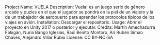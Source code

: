 Project Name: VUELA
Description: Vuela! es un juego serio de género arcade y puzles en el que el jugador se pondrá en la piel de un viajero y la de un trabajador de aeropuerto para aprender los protocolos típicos de los viajes en avión.
Installation: Descargar el repositorio.
Usage: Abrir el proyecto en Unity 2017 o posterior y ejecutar.
Credits: Martín Amechazurra Falagán, Nuria Bango Iglesias, Raúl Benito Montoro, Ari Rubén Simao Chaves, Alejandro Villar Rubio
License: CC BY-NC-SA
